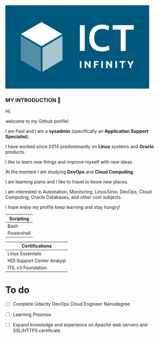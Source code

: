 <picture>
 <source media="(prefers-color-scheme: dark)" srcset="https://github.com/sysadmin91/sysadmin91/blob/main/img_dark.png">
 <source media="(prefers-color-scheme: light)" srcset="https://github.com/sysadmin91/sysadmin91/blob/main/img_light.png">
 <img alt="YOUR-ALT-TEXT" src="https://github.com/sysadmin91/sysadmin91/blob/main/img_light.png">
</picture>


### MY INTRODUCTION 👋

Hi,

welcome to my Github profile!

I am Paul and I am a **sysadmin** (specifically an **Application Support Specialist**). 

I have worked since 2014 predominantly on **Linux** systems and **Oracle** products.


I like to learn new things and improve myself with new ideas.

At the moment I am studying **DevOps** and **Cloud Computing**.


I am learning piano and I like to travel to know new places.


I am interested in Automation, Monitoring, Linux/Unix, DevOps, Cloud Computing, Oracle Databases, and other cool subjects.


I hope enjoy my profile keep learning and stay hungry!


| Scripting  | 
-------------|
Bash     |
Powershell   |

| Certifications                  |
----------------------------------|
Linux Essentials                  |  
HDI Support Center Analyst        |
ITIL v3 Foundation                |


# To do
- [ ] Complete Udacity DevOps Cloud Engineer Nanodegree
- [ ] Learning Proxmox
- [ ] Expand knowledge and experience on Apache web servers and SSL/HTTPS certificate


